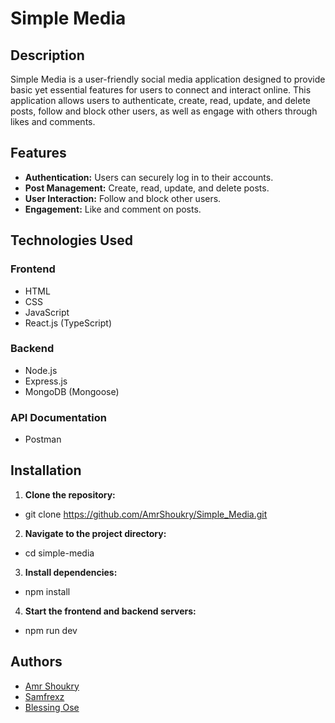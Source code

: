 # Simple Media

## Description

Simple Media is a user-friendly social media application designed to provide basic yet essential features for users to connect and interact online. This application allows users to authenticate, create, read, update, and delete posts, follow and block other users, as well as engage with others through likes and comments.

## Features

- **Authentication:** Users can securely log in to their accounts.
- **Post Management:** Create, read, update, and delete posts.
- **User Interaction:** Follow and block other users.
- **Engagement:** Like and comment on posts.

## Technologies Used

### Frontend

- HTML
- CSS
- JavaScript
- React.js (TypeScript)

### Backend

- Node.js
- Express.js
- MongoDB (Mongoose)

### API Documentation

- Postman

## Installation

1. **Clone the repository:**

- git clone https://github.com/AmrShoukry/Simple_Media.git

2. **Navigate to the project directory:**

- cd simple-media

3. **Install dependencies:**

- npm install

4. **Start the frontend and backend servers:**

- npm run dev

## Authors

- [Amr Shoukry](https://github.com/AmrShoukry)
- [Samfrexz](https://github.com/samfrexz619)
- [Blessing Ose](https://github.com/BlessingOse)
